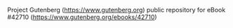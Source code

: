 Project Gutenberg (https://www.gutenberg.org) public repository for eBook #42710 (https://www.gutenberg.org/ebooks/42710)
